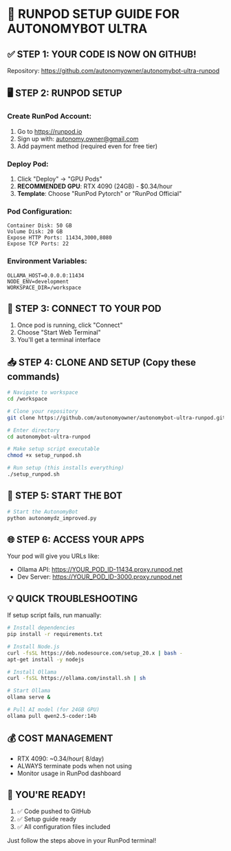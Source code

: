 # 🚀 RUNPOD SETUP GUIDE FOR AUTONOMYBOT ULTRA

## ✅ STEP 1: YOUR CODE IS NOW ON GITHUB!
Repository: https://github.com/autonomyowner/autonomybot-ultra-runpod

## 🖥️ STEP 2: RUNPOD SETUP

### Create RunPod Account:
1. Go to https://runpod.io
2. Sign up with: autonomy.owner@gmail.com
3. Add payment method (required even for free tier)

### Deploy Pod:
1. Click "Deploy" → "GPU Pods"
2. **RECOMMENDED GPU**: RTX 4090 (24GB) - $0.34/hour
3. **Template**: Choose "RunPod Pytorch" or "RunPod Official"

### Pod Configuration:
```
Container Disk: 50 GB
Volume Disk: 20 GB
Expose HTTP Ports: 11434,3000,8080
Expose TCP Ports: 22
```

### Environment Variables:
```
OLLAMA_HOST=0.0.0.0:11434
NODE_ENV=development
WORKSPACE_DIR=/workspace
```

## 🔌 STEP 3: CONNECT TO YOUR POD

1. Once pod is running, click "Connect"
2. Choose "Start Web Terminal"
3. You'll get a terminal interface

## 📥 STEP 4: CLONE AND SETUP (Copy these commands)

```bash
# Navigate to workspace
cd /workspace

# Clone your repository
git clone https://github.com/autonomyowner/autonomybot-ultra-runpod.git

# Enter directory
cd autonomybot-ultra-runpod

# Make setup script executable
chmod +x setup_runpod.sh

# Run setup (this installs everything)
./setup_runpod.sh
```

## 🤖 STEP 5: START THE BOT

```bash
# Start the AutonomyBot
python autonomydz_improved.py
```

## 🌐 STEP 6: ACCESS YOUR APPS

Your pod will give you URLs like:
- Ollama API: https://YOUR_POD_ID-11434.proxy.runpod.net
- Dev Server: https://YOUR_POD_ID-3000.proxy.runpod.net

## 💡 QUICK TROUBLESHOOTING

If setup script fails, run manually:
```bash
# Install dependencies
pip install -r requirements.txt

# Install Node.js
curl -fsSL https://deb.nodesource.com/setup_20.x | bash -
apt-get install -y nodejs

# Install Ollama
curl -fsSL https://ollama.com/install.sh | sh

# Start Ollama
ollama serve &

# Pull AI model (for 24GB GPU)
ollama pull qwen2.5-coder:14b
```

## 💰 COST MANAGEMENT
- RTX 4090: ~$0.34/hour (~$8/day)
- ALWAYS terminate pods when not using
- Monitor usage in RunPod dashboard

## 🎯 YOU'RE READY!
1. ✅ Code pushed to GitHub
2. ✅ Setup guide ready
3. ✅ All configuration files included

Just follow the steps above in your RunPod terminal!
